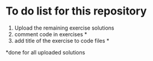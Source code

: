 # To do list for this repository

1. Upload the remaining exercise solutions
2. comment code in exercises *
3. add title of the exercise to code files *

*done for all uploaded solutions

